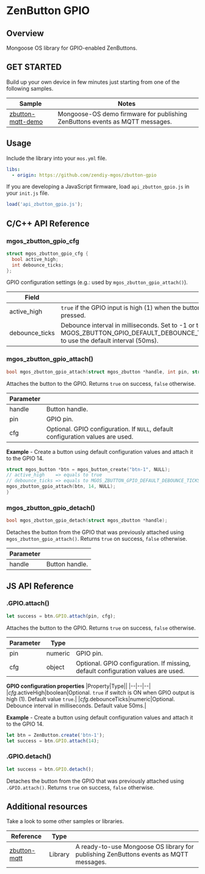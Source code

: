 # ZenButton GPIO
## Overview
Mongoose OS library for GPIO-enabled ZenButtons.
## GET STARTED
Build up your own device in few minutes just starting from one of the following samples.

|Sample|Notes|
|--|--|
|[zbutton-mqtt-demo](https://github.com/zendiy-mgos/zbutton-mqtt-demo)|Mongoose-OS demo firmware for publishing ZenButtons events as MQTT messages.|
## Usage
Include the library into your `mos.yml` file.
```yaml
libs:
  - origin: https://github.com/zendiy-mgos/zbutton-gpio
```
If you are developing a JavaScript firmware, load `api_zbutton_gpio.js` in your `init.js` file.
```js
load('api_zbutton_gpio.js');
```
## C/C++ API Reference
### mgos_zbutton_gpio_cfg
```c
struct mgos_zbutton_gpio_cfg {
  bool active_high;
  int debounce_ticks;
};
```
GPIO configuration settings (e.g.: used by `mgos_zbutton_gpio_attach()`).

|Field||
|--|--|
|active_high|`true` if the GPIO input is high (1) when the button is pressed.|
|debounce_ticks|Debounce interval in milliseconds. Set to -1 or to MGOS_ZBUTTON_GPIO_DEFAULT_DEBOUNCE_TICKS to use the default interval (50ms).|
### mgos_zbutton_gpio_attach()
```c
bool mgos_zbutton_gpio_attach(struct mgos_zbutton *handle, int pin, struct mgos_zbutton_gpio_cfg *cfg);
```
Attaches the button to the GPIO. Returns `true` on success, `false` otherwise.

|Parameter||
|--|--|
|handle|Button handle.|
|pin|GPIO pin.|
|cfg|Optional. GPIO configuration. If `NULL`, default configuration values are used.|

**Example** - Create a button using default configuration values and attach it to the GPIO 14.
```c
struct mgos_button *btn = mgos_button_create("btn-1", NULL);
// active_high    => equals to true
// debounce_ticks => equals to MGOS_ZBUTTON_GPIO_DEFAULT_DEBOUNCE_TICKS
mgos_zbutton_gpio_attach(btn, 14, NULL);
}
```
### mgos_zbutton_gpio_detach()
```c
bool mgos_zbutton_gpio_detach(struct mgos_zbutton *handle);
```
Detaches the button from the GPIO that was previously attached using `mgos_zbutton_gpio_attach()`. Returns `true` on success, `false` otherwise.

|Parameter||
|--|--|
|handle|Button handle.|
## JS API Reference
### .GPIO.attach()
```js
let success = btn.GPIO.attach(pin, cfg);
```
Attaches the button to the GPIO. Returns `true` on success, `false` otherwise.

|Parameter|Type||
|--|--|--|
|pin|numeric|GPIO pin.|
|cfg|object|Optional. GPIO configuration. If missing, default configuration values are used.|

**GPIO configuration properties**
|Property|Type||
|--|--|--|
|*cfg*.activeHigh|boolean|Optional. `true` if switch is ON when GPIO output is high (1). Default value `true`.|
|*cfg*.debounceTicks|numeric|Optional. Debounce interval in milliseconds. Default value 50ms.|

**Example** - Create a button using default configuration values and attach it to the GPIO 14.
```js
let btn = ZenButton.create('btn-1');
let success = btn.GPIO.attach(14);
```
### .GPIO.detach()
```js
let success = btn.GPIO.detach();
```
Detaches the button from the GPIO that was previously attached using `.GPIO.attach()`. Returns `true` on success, `false` otherwise.
## Additional resources
Take a look to some other samples or libraries.

|Reference|Type||
|--|--|--|
|[zbutton-mqtt](https://github.com/zendiy-mgos/zbutton-mqtt)|Library|A ready-to-use Mongoose OS library for publishing ZenButtons events as MQTT messages.|
